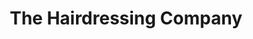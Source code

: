 ---
title: "The Hairdressing Company"
url: /bishop-auckland/the-hairdressing-company/
shop: hairdresser
---